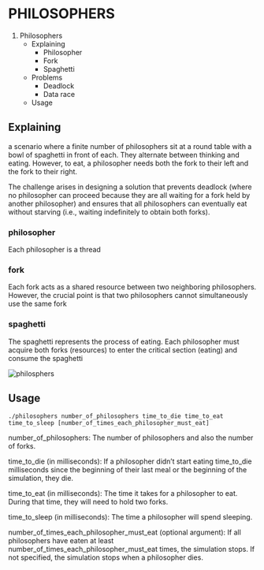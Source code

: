 # PHILOSOPHERS

1. Philosophers
   - Explaining
     - Philosopher
     - Fork
     - Spaghetti
   - Problems
     - Deadlock
     - Data race
   - Usage

## Explaining
a scenario where a finite number of philosophers sit at a round table with a bowl of spaghetti in front of each. They alternate between thinking and eating. However, to eat, a philosopher needs both the fork to their left and the fork to their right.

The challenge arises in designing a solution that prevents deadlock (where no philosopher can proceed because they are all waiting for a fork held by another philosopher) and ensures that all philosophers can eventually eat without starving (i.e., waiting indefinitely to obtain both forks).

### philosopher 
Each philosopher is a thread

### fork
Each fork acts as a shared resource between two neighboring philosophers. However, the crucial point is that two philosophers cannot simultaneously use the same fork

### spaghetti
The spaghetti represents the process of eating. Each philosopher must acquire both forks (resources) to enter the critical section (eating) and consume the spaghetti

![philosphers](https://upload.wikimedia.org/wikipedia/commons/7/7b/An_illustration_of_the_dining_philosophers_problem.png)
## Usage

```
./philosophers number_of_philosophers time_to_die time_to_eat time_to_sleep [number_of_times_each_philosopher_must_eat]
```

number_of_philosophers: The number of philosophers and also the number
of forks.

time_to_die (in milliseconds): If a philosopher didn’t start eating time_to_die
milliseconds since the beginning of their last meal or the beginning of the simulation, they die.

time_to_eat (in milliseconds): The time it takes for a philosopher to eat.
During that time, they will need to hold two forks.

time_to_sleep (in milliseconds): The time a philosopher will spend sleeping.

number_of_times_each_philosopher_must_eat (optional argument): If all
philosophers have eaten at least number_of_times_each_philosopher_must_eat
times, the simulation stops. If not specified, the simulation stops when a
philosopher dies.
